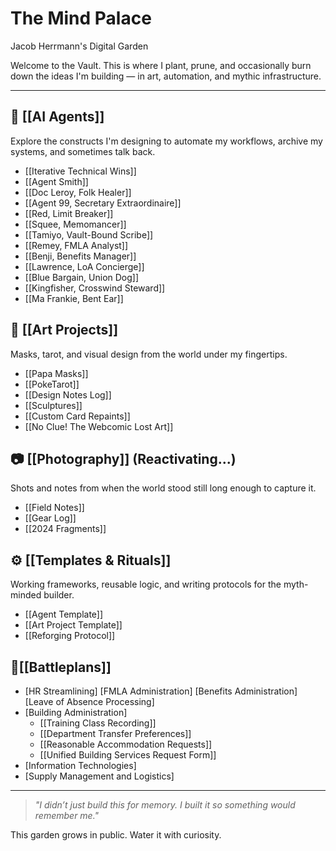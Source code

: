 <!-- Quartz Digital Garden Base Index -->

# The Mind Palace
Jacob Herrmann's Digital Garden

Welcome to the Vault. This is where I plant, prune, and occasionally burn down the ideas I'm building — in art, automation, and mythic infrastructure.

---

## 🧠 [[AI Agents]]
Explore the constructs I'm designing to automate my workflows, archive my systems, and sometimes talk back.
- [[Iterative Technical Wins]]
- [[Agent Smith]]
- [[Doc Leroy, Folk Healer]]
- [[Agent 99, Secretary Extraordinaire]]
- [[Red, Limit Breaker]]
- [[Squee, Memomancer]]
- [[Tamiyo, Vault-Bound Scribe]]
- [[Remey, FMLA Analyst]]
- [[Benji, Benefits Manager]]
- [[Lawrence, LoA Concierge]]
- [[Blue Bargain, Union Dog]]
- [[Kingfisher, Crosswind Steward]]
- [[Ma Frankie, Bent Ear]]
## 🎨 [[Art Projects]]
Masks, tarot, and visual design from the world under my fingertips.
- [[Papa Masks]]
- [[PokeTarot]]
- [[Design Notes Log]]
- [[Sculptures]]
- [[Custom Card Repaints]]
- [[No Clue! The Webcomic Lost Art]]

## 📷 [[Photography]] (Reactivating...)
Shots and notes from when the world stood still long enough to capture it.
- [[Field Notes]]
- [[Gear Log]]
- [[2024 Fragments]]

## ⚙️ [[Templates & Rituals]]
Working frameworks, reusable logic, and writing protocols for the myth-minded builder.
- [[Agent Template]]
- [[Art Project Template]]
- [[Reforging Protocol]]

## 📃[[Battleplans]]
- [HR Streamlining]
	[FMLA Administration]
	[Benefits Administration]
	[Leave of Absence Processing]
- [Building Administration]
	- [[Training Class Recording]]
	- [[Department Transfer Preferences]]
	- [[Reasonable Accommodation Requests]]
	- [[Unified Building Services Request Form]]
- [Information Technologies]
- [Supply Management and Logistics]
---

> *"I didn’t just build this for memory. I built it so something would remember me."*

This garden grows in public. Water it with curiosity.